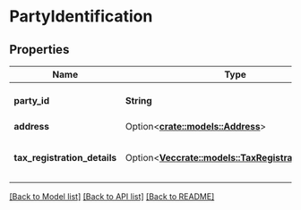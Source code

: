 # PartyIdentification

## Properties

Name | Type | Description | Notes
------------ | ------------- | ------------- | -------------
**party_id** | **String** | Assigned Identification for the party. | 
**address** | Option<[**crate::models::Address**](Address.md)> |  | [optional]
**tax_registration_details** | Option<[**Vec<crate::models::TaxRegistrationDetails>**](TaxRegistrationDetails.md)> | Tax registration details of the entity. | [optional]

[[Back to Model list]](../README.md#documentation-for-models) [[Back to API list]](../README.md#documentation-for-api-endpoints) [[Back to README]](../README.md)


